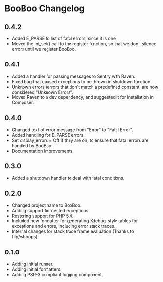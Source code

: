 # BooBoo Changelog

## 0.4.2
* Added E_PARSE to list of fatal errors, since it is one.
* Moved the ini_set() call to the register function, so that we don't silence errors until we register BooBoo.

## 0.4.1
* Added a handler for passing messages to Sentry with Raven.
* Fixed bug that caused exceptions to be thrown in shutdown function.
* Unknown errors (errors that don't match a predefined constant) are now considered "Unknown Errors".
* Moved Raven to a dev dependency, and suggested it for installation in Composer.

## 0.4.0
* Changed text of error message from "Error" to "Fatal Error".
* Added handling for E_PARSE errors.
* Set display_errors = Off if they are on, to ensure that fatal errors are handled by BooBoo.
* Documentation improvements.

## 0.3.0
* Added a shutdown handler to deal with fatal conditions.

## 0.2.0

* Changed project name to BooBoo.
* Adding support for nested exceptions.
* Restoring support for PHP 5.4.
* Included new formatter for generating Xdebug-style tables for exceptions and errors, including error stack traces.
* Internal changes for stack trace frame evaluation (Thanks to filp/whoops)

## 0.1.0

* Adding initial runner.
* Adding initial formatters.
* Adding PSR-3 compliant logging component.